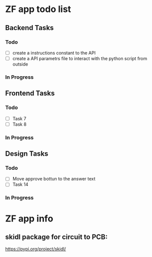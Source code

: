 # ZF app todo list

## Backend Tasks

### Todo

- [ ] create a instructions constant to the API 
- [ ] create a API parametrs file to interact with the python script from outside

### In Progress

## Frontend Tasks

### Todo

- [ ] Task 7
- [ ] Task 8

### In Progress



## Design Tasks

### Todo

- [ ] Move approve bottun to the answer text
- [ ] Task 14

### In Progress


# ZF app info

## skidl package for circuit to PCB: 
https://pypi.org/project/skidl/
